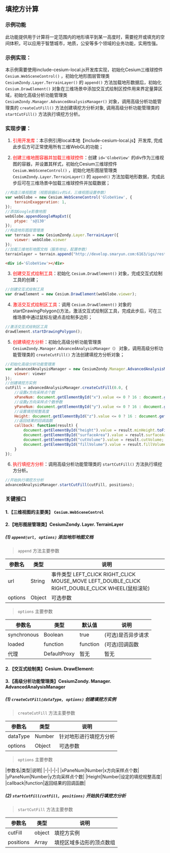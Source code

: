 ## 填挖方计算

### 示例功能

此功能提供用于计算将一定范围内的地形填平到某一高度时，需要挖开或填充的空间体积，可以应用于智慧城市，地质，公安等多个领域的业务功能，实用性强。

### 示例实现：

本示例需要使用include-cesium-local.js开发库实现，初始化Cesium三维球控件 `Cesium.WebSceneControl()` ，初始化地形图层管理类 `CesiumZondy.Layer.TerrainLayer()` 的 `append()` 方法加载地形数据后，初始化 `Cesium.DrawElement()` 对象在三维场景中添加交互式绘制区控件用来界定量算区域，初始化高级分析功能管理类 `CesiumZondy.Manager.AdvancedAnalysisManager()` 对象，调用高级分析功能管理类的 `createCutFill()` 方法创建填挖方分析对象, 调用高级分析功能管理类的 `startCutFill()` 方法执行填挖方分析。

### 实现步骤：

1. <font color=red>引用开发库</font>：本示例引用local本地【include-cesium-local.js】开发库, 完成此步后方可正常使用所有三维WebGL的功能；

2. <font color=red>创建三维地图容器并加载三维球控件</font>：创建 `id='GlobeView'` 的div作为三维视图的容器，并设置其样式，初始化Cesium三维球控件 `Cesium.WebSceneControl()` ，初始化地形图层管理类 `CesiumZondy.Layer.TerrainLayer()` 的 `append()` 方法加载地形数据，完成此步后可在三维场景中加载三维球控件并加载数据；

``` Javascript
//构造三维视图类（视图容器div的id，三维视图设置参数）
var webGlobe = new Cesium.WebSceneControl('GlobeView', {
    terrainExaggeration: 1,
});
//添加Google影像地图
webGlobe.appendGoogleMapExt({
    ptype: 's@130'
});
//构造地形图层管理类
var terrain = new CesiumZondy.Layer.TerrainLayer({
    viewer: webGlobe.viewer
});
//加载三维地形地图文档（服务地址，配置参数）
terrainlayer = terrain.append("http://develop.smaryun.com:6163/igs/rest/g3d/terrain", {});
```

``` html
<div id='GlobeView'></div>
```

3. <font color=red>创建交互式绘制工具</font>：初始化 `Cesium.DrawElement()` 对象，完成交互式绘制工具的创建；

``` Javascript
//创建交互式绘制工具
var drawElement = new Cesium.DrawElement(webGlobe.viewer);
```

4. <font color=red>激活交互式绘制区工具</font>：调用 `Cesium.DrawElement()` 对象的startDrawingPolygon()方法，激活交互式绘制区工具，完成此步后，可在三维场景中通过鼠标左键点击绘制多边形；

``` Javascript
//激活交互式绘制区工具
drawElement.startDrawingPolygon();
```

5. <font color=red>创建填挖方分析</font>：初始化高级分析功能管理类 `CesiumZondy.Manager.AdvancedAnalysisManager（）` 对象，调用高级分析功能管理类的 `createCutFill()` 方法创建填挖方分析对象；

``` Javascript
//初始化高级分析功能管理类
var advancedAnalysisManager = new CesiumZondy.Manager.AdvancedAnalysisManager({
    viewer: viewer
});
//创建填挖方实例
cutFill = advancedAnalysisManager.createCutFill(0.0, {
    //设置x方向采样点个数
    xPaneNum: document.getElementById("x").value <= 0 ? 16 : document.getElementById("x").value,
    //设置y方向采样点个数参数
    yPaneNum: document.getElementById("y").value <= 0 ? 16 : document.getElementById("y").value,
    //设置填挖规整高度
    Height: document.getElementById("z").value <= 0 ? 16 : document.getElementById("z").value,
    //返回结果的回调函数
    callback: function(result) {
        document.getElementById("height").value = result.minHeight.toFixed(2) + '~' + result.maxHeight.toFixed(2);
        document.getElementById("surfaceArea").value = result.surfaceArea;
        document.getElementById("cutVolume").value = result.cutVolume;
        document.getElementById("fillVolume").value = result.fillVolume;
    }
});
```

6. <font color=red>执行填挖方分析</font>：调用高级分析功能管理类的 `startCutFill()` 方法执行填挖方分析。

``` Javascript
//开始执行填挖方分析
advancedAnalysisManager.startCutFill(cutFill, positions);
```

### 关键接口

#### 1.【三维视图的主要类】 `Cesium.WebSceneControl`

#### 2.【地形图层管理类】CesiumZondy. Layer. TerrainLayer

##### (1) `append(url, options)` 添加地形地图文档

> `append` 方法主要参数

|参数名|类型|说明|
|-|-|-|
|url|String|事件类型 LEFT_CLICK RIGHT_CLICK MOUSE_MOVE LEFT_DOUBLE_CLICK RIGHT_DOUBLE_CLICK WHEEL(鼠标滚轮)|
|options|Object|可选参数|

> `options` 主要参数

|参数名|类型|默认值|说明|
|-|-|-|-|
|synchronous|Boolean|true|(可选)是否异步请求|
|loaded|function|function|(可选)回调函数|
|代理|DefaultProxy|暂无|暂无|

#### 2.【交互式绘制类】Cesium. DrawElement:

#### 3.【高级分析功能管理类】CesiumZondy. Manager. AdvancedAnalysisManager

##### (1) `createCutFill(dataType, options)` 创建填挖方实例

> `createCutFill` 方法主要参数

|参数名|类型|说明|
|-|-|-|
|dataType|Number|针对地形进行填挖方分析|
|options|Object|可选参数|

> `options` 主要参数

|参数名|类型|说明|
|-|-|-|-|
|xPaneNum|Number|x方向采样点个数|
|yPaneNum|Number|y方向采样点个数|
|Height|Number|设定的填挖规整高度|
|callback|function|返回结果的回调函数|

##### (2) `startCutFill(cutFill, positions)` 开始执行填挖方分析

> `startCutFill` 方法主要参数

|参数名|类型|说明|
|-|-|-|
|cutFill|object|填挖方实例|
|positions|Array|填挖区域多边形的顶点数组|
